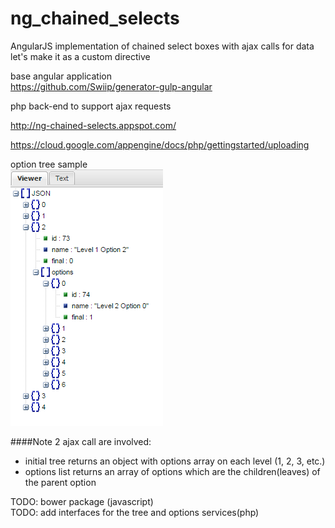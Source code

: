 # ng_chained_selects
AngularJS implementation of chained select boxes with ajax calls for data   
let's make it as a custom directive 
   
base angular application  
https://github.com/Swiip/generator-gulp-angular


php back-end to support ajax requests

http://ng-chained-selects.appspot.com/  


https://cloud.google.com/appengine/docs/php/gettingstarted/uploading


option tree sample  
![Image](./option-tree.png?raw=true)

####Note
2 ajax call are involved:  
- initial tree returns an object with options array on each level (1, 2, 3, etc.)  
- options list returns an array of options which are the children(leaves) of the parent option




TODO: bower package (javascript)        
TODO: add interfaces for the tree and options services(php)